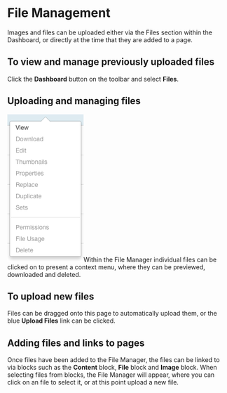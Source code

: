 # File Management

Images and files can be uploaded either via the Files section within the Dashboard, or directly at the time that they are added to a page.

## To view and manage previously uploaded files

Click the **Dashboard** button on the toolbar and select **Files**.

## Uploading and managing files

![](../.gitbook/assets/managingfiles.png)Within the File Manager individual files can be clicked on to present a context menu, where they can be previewed, downloaded and deleted.

## To upload new files

Files can be dragged onto this page to automatically upload them, or the blue **Upload Files** link can be clicked.

## Adding files and links to pages

Once files have been added to the File Manager, the files can be linked to via blocks such as the **Content** block, **File** block and **Image** block. When selecting files from blocks, the File Manager will appear, where you can click on an file to select it, or at this point upload a new file.

